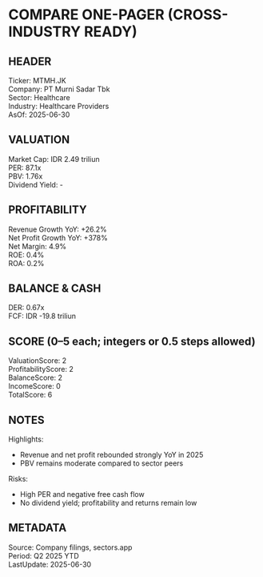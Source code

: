 # COMPARE ONE-PAGER (CROSS-INDUSTRY READY)

## HEADER
Ticker: MTMH.JK  
Company: PT Murni Sadar Tbk  
Sector: Healthcare  
Industry: Healthcare Providers  
AsOf: 2025-06-30

## VALUATION
Market Cap: IDR 2.49 triliun  
PER: 87.1x  
PBV: 1.76x  
Dividend Yield: -

## PROFITABILITY
Revenue Growth YoY: +26.2%  
Net Profit Growth YoY: +378%  
Net Margin: 4.9%  
ROE: 0.4%  
ROA: 0.2%

## BALANCE & CASH
DER: 0.67x  
FCF: IDR -19.8 triliun

## SCORE (0–5 each; integers or 0.5 steps allowed)
ValuationScore: 2  
ProfitabilityScore: 2  
BalanceScore: 2  
IncomeScore: 0  
TotalScore: 6

## NOTES
Highlights:
- Revenue and net profit rebounded strongly YoY in 2025
- PBV remains moderate compared to sector peers

Risks:
- High PER and negative free cash flow
- No dividend yield; profitability and returns remain low

## METADATA
Source: Company filings, sectors.app  
Period: Q2 2025 YTD  
LastUpdate: 2025-06-30